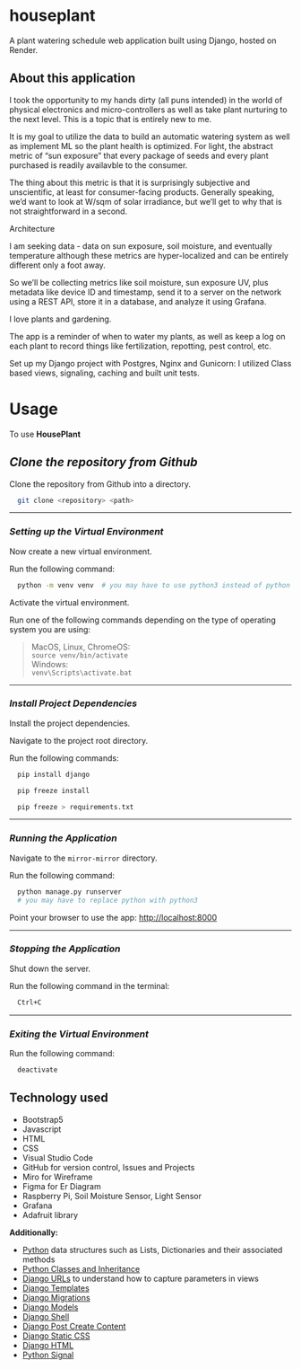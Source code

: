 # houseplant

A plant watering schedule web application built using Django, hosted on Render.

## About this application
I took the opportunity to my hands dirty (all puns intended) in the world of physical electronics and micro-controllers as well as take plant nurturing to the next level. This is a topic that is entirely new to me.

It is my goal to utilize the data to build an automatic watering system as well as implement ML so the plant health is optimized.  For light, the abstract metric of “sun exposure” that every package of seeds and every plant purchased is readily availavble to the consumer.

The thing about this metric is that it is surprisingly subjective and unscientific, at least for consumer-facing products. Generally speaking, we’d want to look at W/sqm of solar irradiance, but we’ll get to why that is not straightforward in a second.

Architecture

I am seeking data - data on sun exposure, soil moisture, and eventually temperature although these metrics are hyper-localized and can be entirely different only a foot away.

So we’ll be collecting metrics like soil moisture, sun exposure UV, plus metadata like device ID and timestamp, send it to a server on the network using a REST API, store it in a database, and analyze it using Grafana.


I love plants and gardening. 

The app is a reminder of when to water my plants, as well as keep a log on each plant to record things like fertilization, repotting, pest control, etc. 



Set up my Django project with Postgres, Nginx and Gunicorn:  I utilized Class based views, signaling, caching and built unit tests.

# Usage

To use **HousePlant** 

## _Clone the repository from Github_

Clone the repository from Github into a directory.

```bash
  git clone <repository> <path>
```

---

### _Setting up the Virtual Environment_

Now create a new virtual environment.

Run the following command:

```bash
  python -m venv venv  # you may have to use python3 instead of python
```

Activate the virtual environment.

Run one of the following commands depending on the type of operating system you are using:

> MacOS, Linux, ChromeOS:  
> `source venv/bin/activate`  
> Windows:  
> `venv\Scripts\activate.bat`

---

### _Install Project Dependencies_

Install the project dependencies.

Navigate to the project root directory.

Run the following commands:

```bash
  pip install django
```

```bash
  pip freeze install
```

```bash
  pip freeze > requirements.txt
```

---

### _Running the Application_

Navigate to the `mirror-mirror` directory.

Run the following command:

```bash
  python manage.py runserver
  # you may have to replace python with python3
```

Point your browser to use the app:
[http://localhost:8000](http://localhost:8000)

---

### _Stopping the Application_

Shut down the server.

Run the following command in the terminal:

```bash
  Ctrl+C
```

---

### _Exiting the Virtual Environment_

Run the following command:

```bash
  deactivate
```

## Technology used

- Bootstrap5
- Javascript
- HTML
- CSS
- Visual Studio Code
- GitHub for version control, Issues and Projects
- Miro for Wireframe
- Figma for Er Diagram
- Raspberry Pi, Soil Moisture Sensor, Light Sensor
- Grafana
- Adafruit library


**Additionally:**

- [Python](https://docs.python.org/3/tutorial/datastructures.html) data structures such as Lists, Dictionaries and their associated methods
- [Python Classes and Inheritance](https://docs.python.org/3/tutorial/classes.html)
- [Django URLs](https://docs.djangoproject.com/en/3.2/topics/http/urls/) to understand how to capture parameters in views
- [Django Templates](https://docs.djangoproject.com/en/3.2/ref/templates/language/)
- [Django Migrations](https://docs.djangoproject.com/en/4.0/topics/migrations/)
- [Django Models](https://docs.djangoproject.com/en/4.0/topics/db/models/)
- [Django Shell](https://docs.djangoproject.com/en/4.0/ref/django-admin/)
- [Django Post Create Content](https://docs.djangoproject.com/en/4.0/ref/request-response/)
- [Django Static CSS](https://learndjango.com/tutorials/django-static-files)
- [Django HTML](https://docs.djangoproject.com/en/4.0/topics/templates/)
- [Python Signal](https://docs.python.org/3/library/signal.html)


